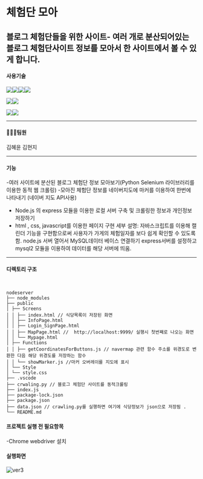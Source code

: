 # 체험단 모아

**블로그 체험단**들을 위한 사이트- 여러 개로 분산되어있는 
블로그 체험단사이트 정보를 모아서 한 사이트에서 볼 수 있게 합니다.
---
#### 사용기술

<img src="https://img.shields.io/badge/html5-E34F26?style=for-the-badge&logo=html5&logoColor=white"><img src="https://img.shields.io/badge/javascript-F7DF1E?style=for-the-badge&logo=html5&logoColor=white"><img src="https://img.shields.io/badge/css3-1572B6?style=for-the-badge&logo=html5&logoColor=white"><img src="https://img.shields.io/badge/node.js-339933?style=for-the-badge&logo=html5&logoColor=white">

<img src="https://img.shields.io/badge/python-3776AB?style=for-the-badge&logo=html5&logoColor=white"><img src="https://img.shields.io/badge/selenium-43B02A?style=for-the-badge&logo=html5&logoColor=white">

<img src="https://img.shields.io/badge/mysql-4479A1?style=for-the-badge&logo=html5&logoColor=white"><img src="https://img.shields.io/badge/express-000000?style=for-the-badge&logo=html5&logoColor=white">

---

#### 🧑‍🤝‍🧑팀원

김혜윤
김현지

---

#### 기능 
-여러 사이트에 분산된  블로그 체험단 정보 모아보기(Python Selenium 라이브러리를 이용한 동적 웹 크롤링) 
-모아진 체험단 정보를 네이버지도에 마커를 이용하여 한번에 나타내기 (네이버 지도  API사용)
- Node.js 의 express 모듈을 이용한 로컬 서버 구축 및 크롤링한 정보과 개인정보 저장하기
- html , css, javascript를 이용한 페이지 구현
세부 설명: 자바스크립트를 이용해 캘린더 기능을 구현함으로써 사용자가 가게의 체험일자를 보다 쉽게 확인할 수 있도록 함.
node.js 서버 열어서 MySQL데이터 베이스 연결하기
 express서버를 설정하고 mysql2 모듈을 이용하여 데이터를 해당 서버에 띄움.

---
#### 디렉토리 구조
``` 


nodeserver
├── node_modules 
├── public
│ ├── Screens
│ │ ├── index.html // 식당목록이 저장된 화면 
│ │ ├── InfoPage.html
│ │ ├── Login_SignPage.html
│ │ ├── MapPage.html //  http://localhost:9999/ 실행시 첫번째로 나오는 화면 
│ │ └── Mypage.html
│ ├── Functions
│ │ ├── getCoordinatesForButtons.js // navermap 관련 함수 주소를 위경도로 변환한 다음 해당 위경도를 저장하는 함수 
│ │ └── showMarker.js //마커 오버레이를 지도에 표시
│ └── Style
│ └── style.css
├── .vscode
├── crwaling.py // 블로그 체험단 사이트를 동적크롤링 
├── index.js
├── package-lock.json
├── package.json
├── data.json // crawling.py를 실행하면 여기에 식당정보가 json으로 저장됨 .
└── README.md
```
#### 프로젝트 실행 전 필요항목 

-Chrome webdriver 설치 


#### 실행화면
![ver3](https://github.com/Chehum-Moa/front2/assets/38944609/7c796d20-255a-42b5-8d4e-bd31ce9bd6a6)




